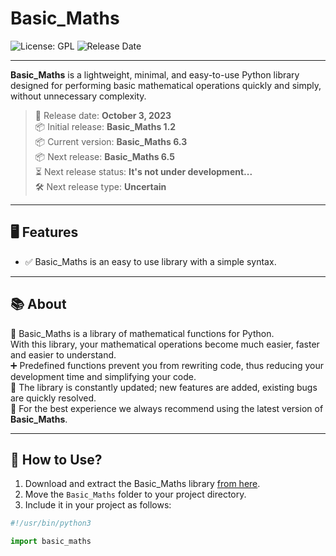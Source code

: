 # Basic_Maths

![License: GPL](https://img.shields.io/badge/License-GPL-blue.svg)
![Release Date](https://img.shields.io/badge/Release%20Date-2023--10--06-brightgreen)

---

**Basic_Maths** is a lightweight, minimal, and easy-to-use Python library designed for performing basic mathematical operations quickly and simply, without unnecessary complexity.
> 📅 Release date: **October 3, 2023**   
> 📦 Initial release: **Basic_Maths 1.2**   
> 📦 Current version: **Basic_Maths 6.3**   
> 📦 Next release: **Basic_Maths 6.5**   
> ⏳ Next release status: **It's not under development...**   
> 🛠️ Next release type: **Uncertain** 

---

## 🖥️ Features

- ✅ Basic_Maths is an easy to use library with a simple syntax.

---

## 📚 About
 
📐 Basic_Maths is a library of mathematical functions for Python.  
With this library, your mathematical operations become much easier, faster and easier to understand.  
➕ Predefined functions prevent you from rewriting code, thus reducing your development time and simplifying your code.  
🔄 The library is constantly updated; new features are added, existing bugs are quickly resolved.  
🚀 For the best experience we always recommend using the latest version of **Basic_Maths**.

---

## 🚀 How to Use?

1. Download and extract the Basic_Maths library [from here](https://github.com/LinuxUsersLinuxMint/Basic_Maths/releases).  
2. Move the `Basic_Maths` folder to your project directory.  
3. Include it in your project as follows:

```python
#!/usr/bin/python3

import basic_maths
